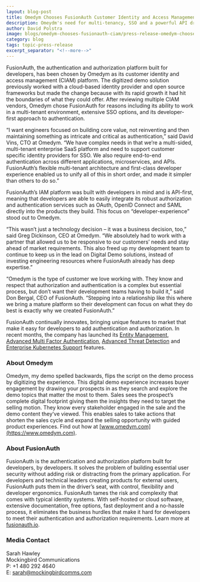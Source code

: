 ```yaml
---
layout: blog-post
title: Omedym Chooses FusionAuth Customer Identity and Access Management to Scale Customer Growth; Replaces Former Cloud Provider
description: Omeydm's need for multi-tenancy, SSO and a powerful API drove the company to choose FusionAuth over other vendors.
author: David Polstra
image: blogs/omedym-chooses-fusionauth-ciam/press-release-omedym-chooses-fusionauth-customer-identity-and-access-management-to-scale-customer-growth-replaces-former-cloud-provider.png
category: blog
tags: topic-press-release
excerpt_separator: "<!--more-->"
---
```


FusionAuth, the authentication and authorization platform built for developers, has been chosen by Omedym as its customer identity and access management (CIAM) platform. The digitized demo solution previously worked with a cloud-based identity provider and open source frameworks but made the change because with its rapid growth it had hit the boundaries of what they could offer. After reviewing multiple CIAM vendors, Omedym chose FusionAuth for reasons including its ability to work in a multi-tenant environment, extensive SSO options, and its developer-first approach to authentication.  

<!--more-->

“I want engineers focused on building core value, not reinventing and then maintaining something as intricate and critical as authentication,” said David Vins, CTO at Omedym. “We have complex needs in that we’re a multi-sided, multi-tenant enterprise SaaS platform and need to support customer specific identity providers for SSO. We also require end-to-end authentication across different applications, microservices, and APIs. FusionAuth’s flexible multi-tenant architecture and first-class developer experience enabled us to unify all of this in short order, and made it simpler than others to do so.”

FusionAuth’s IAM platform was built with developers in mind and is API-first, meaning that developers are able to easily integrate its robust authorization and authentication services such as OAuth, OpenID Connect and SAML directly into the products they build. This focus on “developer-experience” stood out to Omedym.

“This wasn’t just a technology decision – it was a business decision, too,” said Greg Dickinson, CEO at Omedym. “We absolutely had to work with a partner that allowed us to be responsive to our customers’ needs and stay ahead of market requirements. This also freed up my development team to continue to keep us in the lead on Digital Demo solutions, instead of investing engineering resources where FusionAuth already has deep expertise.”

“Omedym is the type of customer we love working with. They know and respect that authorization and authentication is a complex but essential process, but don’t want their development teams having to build it,” said Don Bergal, CEO of FusionAuth. “Stepping into a relationship like this where we bring a mature platform so their development can focus on what they do best is exactly why we created FusionAuth.”

FusionAuth continually innovates, bringing unique features to market that make it easy for developers to add authentication and authorization. In recent months, the company has launched its [Entity Management](/blog/2021/05/11/fusionauth-releases-entity-management), [Advanced Multi Factor Authentication](/blog/2021/06/08/fusionauth-advanced-mfa), [Advanced Threat Detection](/blog/2021/08/24/fusionauth-releases-advanced-threat-detection) and [Enterprise Kubernetes Support](/blog/2021/11/10/fusionauth-supports-kubernetes) features.  

### About Omedym

Omedym, my demo spelled backwards, flips the script on the demo process by digitizing the experience. This digital demo experience increases buyer engagement by drawing your prospects in as they search and explore the demo topics that matter the most to them. Sales sees the prospect’s complete digital footprint giving them the insights they need to target the selling motion. They know every stakeholder engaged in the sale and the demo content they’ve viewed. This enables sales to take actions that shorten the sales cycle and expand the selling opportunity with guided product experiences. Find out how at [www.omedym.com](https://www.omedym.com).

### About FusionAuth

FusionAuth is the authentication and authorization platform built for developers, by developers. It solves the problem of building essential user security without adding risk or distracting from the primary application. For developers and technical leaders creating products for external users, FusionAuth puts them in the driver’s seat, with control, flexibility and developer ergonomics. FusionAuth tames the risk and complexity that comes with typical identity systems. With self-hosted or cloud software, extensive documentation, free options, fast deployment and a no-hassle process, it eliminates the business hurdles that make it hard for developers to meet their authentication and authorization requirements. Learn more at [fusionauth.io](/).

### Media Contact

Sarah Hawley  
Mockingbird Communications  
P: +1 480 292 4640  
E: sarah@mockingbirdcomms.com

